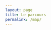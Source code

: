 ```yaml
---
layout: page
title: Le parcours
permalink: /map/
---
```




    
<div id="mapid" class="mapbig"> </div>

<script>
var mymap = L.map('mapid').setView([48.282094, 13.058854], 7);
var osmUrl='http://{s}.tile.openstreetmap.org/{z}/{x}/{y}.png';
var osmAttrib='Map data © <a href="http://openstreetmap.org">OpenStreetMap</a> contributors';
var osm = new L.TileLayer(osmUrl, {minZoom: 4, maxZoom: 12, attribution: osmAttrib});
mymap.addLayer(osm);
{% for post in site.posts %}
    {% if post.latitude %}
    L.marker([{{post.latitude}}, {{post.longitude}}]).addTo(mymap).bindPopup("<a href='{{ site.url }}/Hans{{ post.url }}'> <strong>{{post.title}}</strong> </a>"); 
    {% endif %}
{% endfor %}
var latlngs = [
{% for post in site.posts %}
    {% if post.latitude %}
        [{{post.latitude}}, {{post.longitude}}]
            {% if forloop.last == false %}
            ,
        {% endif %}
   {% endif %}
{% endfor %}
]
var polyline = L.polyline(latlngs, {color: 'red'}).addTo(mymap);
</script>



 